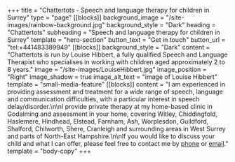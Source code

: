 +++
title = "Chattertots - Speech and language therapy for children in Surrey"
type = "page"
[[blocks]]
background_image = "/site-images/rainbow-background.jpg"
background_style = "Dark"
heading = "Chattertots"
subheading = "Speech and language therapy for children in Surrey"
template = "hero-section"
button_text = "Get in touch"
button_url = "tel:+441483389949"
[[blocks]]
background_style = "Dark"
content = "Chattertots is run by Louise Hibbert, a fully qualified Speech and Language Therapist who specialises in working with children aged approximately 2 to 8 years."
image = "/site-images/LouiseHibbert.jpg"
image_position = "Right"
image_shadow = true
image_alt_text = "image of Louise Hibbert"
template = "small-media-feature"
[[blocks]]
content = "I am experienced in providing assessment and treatment for a wide range of speech, language and communication difficulties, with a particular interest in speech delay/disorder.\n\nI provide private therapy at my home-based clinic in Godalming and assessment in your home, covering Witley, Chiddingfold, Haslemere, Hindhead, Elstead, Farnham, Ash, Worplesdon, Guildford, Shalford, Chilworth, Shere, Cranleigh and surrounding areas in West Surrey and parts of North-East Hampshire.\n\nIf you would like to discuss your child and what I can offer, please feel free to contact me by [phone](tel:+441483389949) or [email](mailto:chattertots@gmail.com)."
template = "body-copy"
+++
